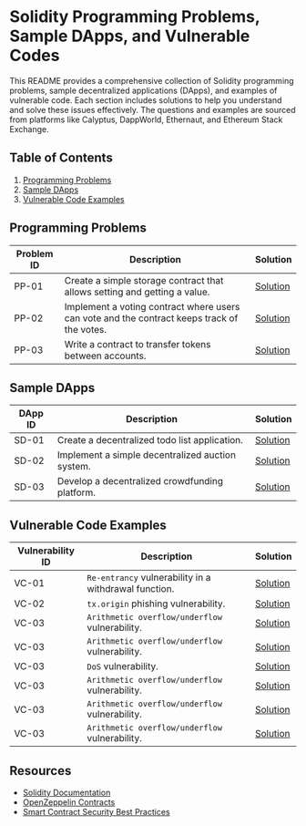 # Solidity Programming Problems, Sample DApps, and Vulnerable Codes

This README provides a comprehensive collection of Solidity programming problems, sample decentralized applications (DApps), and examples of vulnerable code. Each section includes solutions to help you understand and solve these issues effectively. The questions and examples are sourced from platforms like Calyptus, DappWorld, Ethernaut, and Ethereum Stack Exchange.

## Table of Contents

1. [Programming Problems](#programming-problems)
2. [Sample DApps](#sample-dapps)
3. [Vulnerable Code Examples](#vulnerable-code-examples)

## Programming Problems

| Problem ID | Description | Solution |
|------------|-------------|----------|
| PP-01      | Create a simple storage contract that allows setting and getting a value. | [Solution](#simple-storage-contract) |
| PP-02      | Implement a voting contract where users can vote and the contract keeps track of the votes. | [Solution](#voting-contract) |
| PP-03      | Write a contract to transfer tokens between accounts. | [Solution](#token-transfer-contract) |


## Sample DApps

| DApp ID | Description | Solution |
|---------|-------------|----------|
| SD-01   | Create a decentralized todo list application. | [Solution](#todo-list-dapp) |
| SD-02   | Implement a simple decentralized auction system. | [Solution](#auction-dapp) |
| SD-03   | Develop a decentralized crowdfunding platform. | [Solution](#crowdfunding-dapp) |


## Vulnerable Code Examples

| Vulnerability ID | Description | Solution |
|------------------|-------------|----------|
| VC-01            | `Re-entrancy` vulnerability in a withdrawal function. | [Solution](https://github.com/varmakollu/90Code/tree/main/Vulnerability/Re-Entrancy) |
| VC-02            | `tx.origin` phishing vulnerability. | [Solution](#tx-origin-phishing-vulnerability) |
| VC-03            | `Arithmetic overflow/underflow` vulnerability. | [Solution](#arithmetic-overflow-underflow) |
| VC-03            | `Arithmetic overflow/underflow` vulnerability. | [Solution](#arithmetic-overflow-underflow) |
| VC-03            | `DoS` vulnerability. | [Solution](https://github.com/varmakollu/90Code/tree/main/Vulnerability/DoS%20Attack) |
| VC-03            | `Arithmetic overflow/underflow` vulnerability. | [Solution](#arithmetic-overflow-underflow) |
| VC-03            | `Arithmetic overflow/underflow` vulnerability. | [Solution](#arithmetic-overflow-underflow) |
| VC-03            | `Arithmetic overflow/underflow` vulnerability. | [Solution](#arithmetic-overflow-underflow) |


## Resources

- [Solidity Documentation](https://docs.soliditylang.org/)
- [OpenZeppelin Contracts](https://docs.openzeppelin.com/contracts/)
- [Smart Contract Security Best Practices](https://consensys.github.io/smart-contract-best-practices/)